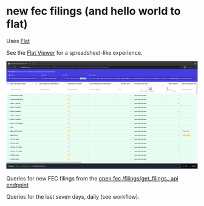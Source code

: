 # new fec filings (and hello world to flat)

Uses [Flat](https://github.com/githubocto/flat)

See the [Flat Viewer](https://flatgithub.com/sblack4/flat-githubocto-hello-world?filename=results-data.json)
for a spreadsheet-like experience. 

![Flat Viewer](doc/flatgithub-474f6353c47447cfe4f3715664abc2d4cf0cede0.png)


Queries for new FEC filings from the [open fec /filings/get_filings_ api endpoint](https://api.open.fec.gov/developers/#/filings/get_filings_)

Queries for the last seven days, daily (see workflow).
